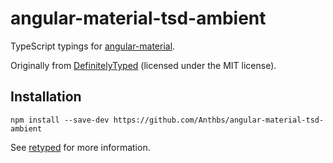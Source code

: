 # angular-material-tsd-ambient

TypeScript typings for [angular-material](https://github.com/angular/material).

Originally from [DefinitelyTyped](https://github.com/DefinitelyTyped/DefinitelyTyped) (licensed under the MIT license).

## Installation

```
npm install --save-dev https://github.com/Anthbs/angular-material-tsd-ambient
```

See [retyped](https://github.com/retyped/retyped) for more information.
